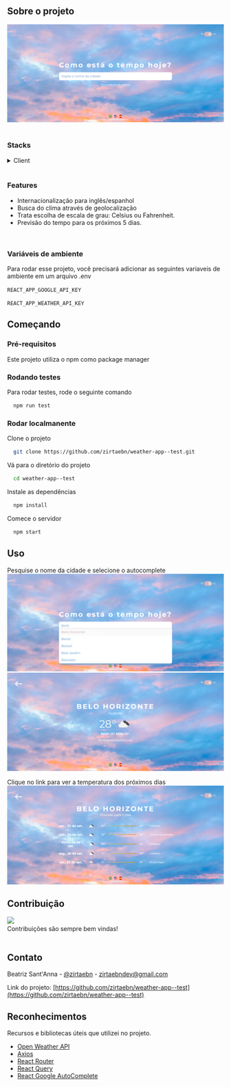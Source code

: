 ## Sobre o projeto

<div align="center"> 
  <img src="./public/screenshots/desktop.png" alt="screenshot" />
</div>
<br/>

### Stacks
<details>
  <summary>Client</summary>
  <ul>
    <li><a href="https://reactjs.org/">React.js</a></li>
    <li><a href="https://www.typescriptlang.org/">Typescript</a></li>
    <li><a href="https://developer.mozilla.org/en-US/docs/Web/CSS">CSS</a></li>
  </ul>
</details>
<br/>

### Features

- Internacionalização para inglês/espanhol
- Busca do clima através de geolocalização
- Trata escolha de escala de grau: Celsius ou Fahrenheit.
- Previsão do tempo para os próximos 5 dias.
<br/>


### Variáveis de ambiente

Para rodar esse projeto, você precisará adicionar as seguintes variaveis de ambiente em um arquivo .env

`REACT_APP_GOOGLE_API_KEY`

`REACT_APP_WEATHER_API_KEY`
</br>

## Começando

### Pré-requisitos

Este projeto utiliza o npm como package manager
   

### Rodando testes

Para rodar testes, rode o seguinte comando

```bash
  npm run test
```

### Rodar localmanente

Clone o projeto

```bash
  git clone https://github.com/zirtaebn/weather-app--test.git
```

Vá para o diretório do projeto

```bash
  cd weather-app--test
```

Instale as dependências

```bash
  npm install
```

Comece o servidor 

```bash
  npm start
```

## Uso

Pesquise o nome da cidade e selecione o autocomplete
<img src="./public/screenshots/desktop2.png" alt="screenshot" />
<img src="./public/screenshots/desktop3.png" alt="screenshot" />

Clique no link para ver a temperatura dos próximos dias
<img src="./public/screenshots/desktop4.png" alt="screenshot" />


## Contribuição

<a href="https://github.com/zirtaebn/weather-app--test/graphs/contributors">
  <img src="https://avatars.githubusercontent.com/u/80608809?s=60&v=4" />
</a>
</br>
Contribuições são sempre bem vindas!
</br>
</br>

## Contato

Beatriz Sant'Anna - [@zirtaebn](https://twitter.com/zirtaebn) - zirtaebndev@gmail.com

Link do projeto: [https://github.com/zirtaebn/weather-app--test](https://github.com/zirtaebn/weather-app--test)


## Reconhecimentos

Recursos e bibliotecas úteis que utilizei no projeto.
 - [Open Weather API](https://openweathermap.org/api)
 - [Axios](https://axios-http.com/ptbr/)
 - [React Router](https://reactrouter.com/en/main)
 - [React Query](https://react-query-v3.tanstack.com/)
 - [React Google AutoComplete](https://www.npmjs.com/package/react-google-autocomplete)